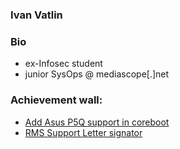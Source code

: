 ### Ivan Vatlin

### Bio
+ ex-Infosec student
+ junior SysOps @ mediascоpе[.]net

### Achievement wall:
+ [Add Asus P5Q support in coreboot](https://review.coreboot.org/c/coreboot/+/38143)
+ [RMS Support Letter signator](https://github.com/rms-support-letter/rms-support-letter.github.io/pull/1758)

